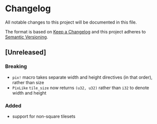 # Changelog
All notable changes to this project will be documented in this file.

The format is based on [Keep a Changelog](http://keepachangelog.com/en/1.0.0/)
and this project adheres to [Semantic Versioning](http://semver.org/spec/v2.0.0.html).

## [Unreleased]

### Breaking
- `pix!` macro takes separate width and height directives (in that order), rather than size
- `PixLike` `tile_size` now returns `(u32, u32)` rather than `i32` to denote width and height

### Added
- support for non-square tilesets
